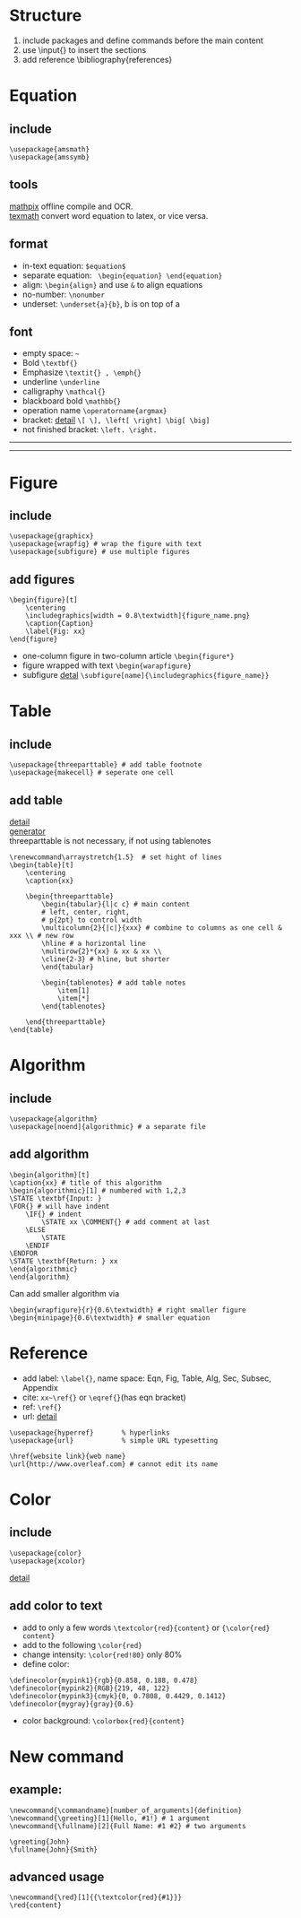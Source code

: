 
# Structure
1. include packages and define commands before the main content
2. use \input{} to insert the sections
3. add reference \bibliography{references} 


# Equation

## include
```
\usepackage{amsmath}
\usepackage{amssymb}
```

## tools
[mathpix](https://mathpix.com/) offline compile and OCR.  
[texmath](https://github.com/jgm/texmath) convert word equation to latex, or vice versa.

## format 
* in-text equation: ``` $equation$ ```  
* separate equation: ``` \begin{equation} \end{equation}```
* align: ```\begin{align}``` and use ```&``` to align equations
* no-number: ```\nonumber```
* underset: ```\underset{a}{b}```, b is on top of a

## font 
* empty space: ```~```
* Bold ```\textbf{}```
* Emphasize  ```\textit{} , \emph{}```
* underline ```\underline```
* calligraphy ```\mathcal{}```
* blackboard bold ```\mathbb{}``` 
* operation name ```\operatorname{argmax}```
* bracket: [detail](https://blog.csdn.net/m0_37864814/article/details/102854015) ```\[ \], \left[ \right] \big[ \big]```
* not finished bracket: ```\left. \right.```

---
---
# Figure
## include
```
\usepackage{graphicx}
\usepackage{wrapfig} # wrap the figure with text
\usepackage{subfigure} # use multiple figures
```

## add figures
```
\begin{figure}[t]
    \centering
    \includegraphics[width = 0.8\textwidth]{figure_name.png}
    \caption{Caption}
    \label{Fig: xx}
\end{figure}
```
* one-column figure in two-column article ```\begin{figure*}```
* figure wrapped with text ```\begin{warapfigure}```
* subfigure [detal](https://blog.csdn.net/u010440456/article/details/113760134) ```\subfigure[name]{\includegraphics{figure_name}}```

# Table

## include
```
\usepackage{threeparttable} # add table footnote
\usepackage{makecell} # seperate one cell
```

## add table
[detail](https://blog.csdn.net/weixin_50637207/article/details/126166763)  
[generator](https://www.tablesgenerator.com/)  
threeparttable is not necessary, if not using tablenotes

```
\renewcommand\arraystretch{1.5}  # set hight of lines
\begin{table}[t]
    \centering
    \caption{xx}

    \begin{threeparttable}
        \begin{tabular}{l|c c} # main content
        # left, center, right, 
        # p{2pt} to control width
        \multicolumn{2}{|c|}{xxx} # combine to columns as one cell & xxx \\ # new row  
        \hline # a horizontal line
        \multirow{2}*{xx} & xx & xx \\
        \cline{2-3} # hline, but shorter
        \end{tabular}

        \begin{tablenotes} # add table notes
            \item[1]
            \item[*]
        \end{tablenotes}

    \end{threeparttable}
\end{table}
```


# Algorithm
## include
```
\usepackage{algorithm}
\usepackage[noend]{algorithmic} # a separate file
```

## add algorithm
```
\begin{algorithm}[t]
\caption{xx} # title of this algorithm
\begin{algorithmic}[1] # numbered with 1,2,3
\STATE \textbf{Input: }
\FOR{} # will have indent
    \IF{} # indent
        \STATE xx \COMMENT{} # add comment at last
    \ELSE
        \STATE
    \ENDIF
\ENDFOR
\STATE \textbf{Return: } xx
\end{algorithmic}
\end{algorithm}
```

Can add smaller algorithm via 
```
\begin{wrapfigure}{r}{0.6\textwidth} # right smaller figure
\begin{minipage}{0.6\textwidth} # smaller equation
```


# Reference
* add label: ```\label{}```, name space: Eqn, Fig, Table, Alg, Sec, Subsec, Appendix
* cite: ```xx~\ref{}``` or ```\eqref{}```(has eqn bracket)
* ref: ```\ref{}``` 
* url: [detail](https://www.overleaf.com/learn/latex/Hyperlinks)
```
\usepackage{hyperref}       % hyperlinks
\usepackage{url}            % simple URL typesetting

\href{website link}{web name}
\url{http://www.overleaf.com} # cannot edit its name
```

# Color
## include
```
\usepackage{color}
\usepackage{xcolor}
```
[detail](https://www.overleaf.com/learn/latex/Using_colours_in_LaTeX)

## add color to text
* add to only a few words ```\textcolor{red}{content}``` or ```{\color{red} content}```
* add to the following ```\color{red}```
* change intensity: ```\color{red!80}``` only 80%
* define color:
```
\definecolor{mypink1}{rgb}{0.858, 0.188, 0.478}
\definecolor{mypink2}{RGB}{219, 48, 122}
\definecolor{mypink3}{cmyk}{0, 0.7808, 0.4429, 0.1412}
\definecolor{mygray}{gray}{0.6}
```
* color background: ```\colorbox{red}{content}```

# New command

## example: 
```
\newcommand{\commandname}[number_of_arguments]{definition}
\newcommand{\greeting}[1]{Hello, #1!} # 1 argument
\newcommand{\fullname}[2]{Full Name: #1 #2} # two arguments

\greeting{John}
\fullname{John}{Smith}
```

## advanced usage
```
\newcommand{\red}[1]{{\textcolor{red}{#1}}}
\red{content}
```